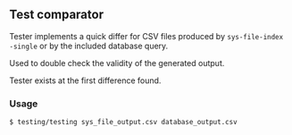 ## Test comparator

Tester implements a quick differ for CSV files produced by ```sys-file-index -single``` or by the included database query.

Used to double check the validity of the generated output.

Tester exists at the first difference found.

### Usage

```
$ testing/testing sys_file_output.csv database_output.csv
```
